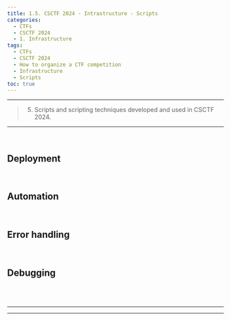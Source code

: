 ```yaml
---
title: 1.5. CSCTF 2024 - Intrastructure - Scripts
categories:
  - CTFs
  - CSCTF 2024
  - 1. Infrastructure
tags:
  - CTFs
  - CSCTF 2024
  - How to organize a CTF competition
  - Infrastructure
  - Scripts
toc: true
---
```


---
> 5. Scripts and scripting techniques developed and used in CSCTF 2024.

---
<!-- more -->

<br>


## Deployment

<br>

## Automation

<br>

## Error handling

<br>

## Debugging

<br>





<br>

---
---